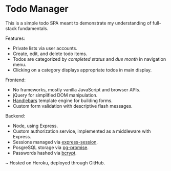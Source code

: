 # Todo Manager

This is a simple todo SPA meant to demonstrate my understanding of full-stack fundamentals.

Features:
- Private lists via user accounts.
- Create, edit, and delete todo items.
- Todos are categorized by *completed status* and *due month* in navigation menu.
- Clicking on a category displays appropriate todos in main display.

Frontend:
- No frameworks, mostly vanilla JavaScript and browser APIs.
- jQuery for simplified DOM manipulation.
- [Handlebars](https://handlebarsjs.com/) template engine for building forms.
- Custom form validation with descriptive flash messages.

Backend:
- Node, using Express.
- Custom authorization service, implemented as a middleware with Express.
- Sessions managed via [express-session](https://www.npmjs.com/package/express-session).
- PosgreSQL storage via [pg-promise](https://www.npmjs.com/package/pg-promise).
- Passwords hashed via [bcrypt](https://www.npmjs.com/package/bcrypt).

~ Hosted on Heroku, deployed through GitHub.